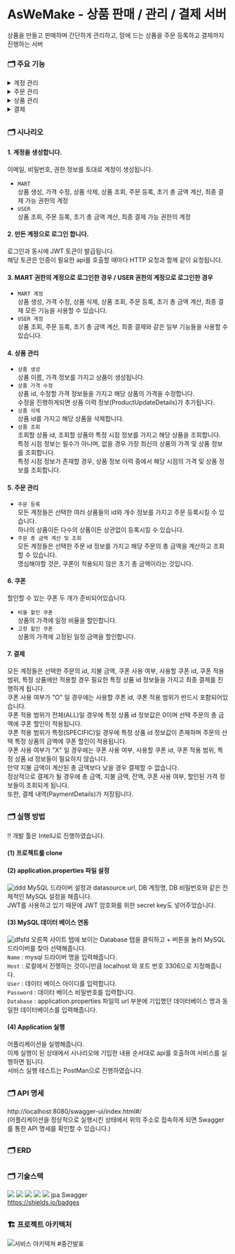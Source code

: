 # AsWeMake - 상품 판매 / 관리 / 결제 서버

상품을 만들고 판매하며 간단하게 관리하고, 맘에 드는 상품을 주문 등록하고 결제까지 진행하는 서버
  
### 🗂️ 주요 기능
<details>
<summary>계정 관리</summary>

  #### 계정 생성
  -  
  #### 계정 로그인
  - 

</details>
<details>
<summary>주문 관리</summary>

  #### 주문 등록
  -  
  #### 초기 총 금액 계산 및 조회
  - 

</details>
<details>
<summary>상품 관리</summary>

  #### 상품 생성
  -  
  #### 상품 가격 수정
  - 
  #### 상품 삭제
  - 
  #### 상품 조회
  - 

</details>
<details>
<summary>결제</summary>

  #### 최종 결제
  -  

</details>

##

### 🗂️ 시나리오
#### 1. 계정을 생성합니다.
   이메일, 비밀번호, 권한 정보를 토대로 계정이 생성됩니다.  
   - `MART`  
   상품 생성, 가격 수정, 상품 삭제, 상품 조회, 주문 등록, 초기 총 금액 계산, 최종 결제 가능 권한의 계정  
   - `USER`  
   상품 조회, 주문 등록, 초기 총 금액 계산, 최종 결제 가능 권한의 계정

#### 2. 만든 계정으로 로그인 합니다.
   로그인과 동시에 JWT 토큰이 발급됩니다.  
   해당 토큰은 인증이 필요한 api를 호출할 때마다 HTTP 요청과 함께 같이 요청됩니다.

#### 3. MART 권한의 계정으로 로그인한 경우 / USER 권한의 계정으로 로그인한 경우
  - `MART 계정`  
  상품 생성, 가격 수정, 상품 삭제, 상품 조회, 주문 등록, 초기 총 금액 계산, 최종 결제 모든 기능을 사용할 수 있습니다.  
  - `USER 계정`  
  상품 조회, 주문 등록, 초기 총 금액 계산, 최종 결제와 같은 일부 기능들을 사용할 수 있습니다.
  
#### 4. 상품 관리
  - `상품 생성`  
  상품 이름, 가격 정보를 가지고 상품이 생성됩니다.  
  - `상품 가격 수정`  
  상품 id, 수정할 가격 정보들을 가지고 해당 상품의 가격을 수정합니다.  
  수정을 진행하게되면 상품 이력 정보(ProductUpdateDetails)가 추가됩니다.  
  - `상품 삭제`  
  상품 id를 가지고 해당 상품을 삭제합니다.  
  - `상품 조회`  
  조회할 상품 id, 조회할 상품의 특정 시점 정보를 가지고 해당 상품을 조회합니다.  
  특정 시점 정보는 필수가 아니며, 없을 경우 가장 최신의 상품의 가격 및 상품 정보를 조회합니다.  
  특정 시점 정보가 존재할 경우, 상품 정보 이력 중에서 해당 시점의 가격 및 상품 정보를 조회합니다.  

#### 5. 주문 관리 
  - `주문 등록`  
  모든 계정들은 선택한 여러 상품들의 id와 개수 정보를 가지고 주문 등록시킬 수 있습니다.  
  하나의 상품이든 다수의 상품이든 상관없이 등록시킬 수 있습니다.  
  - `주문 총 금액 계산 및 조회`  
  모든 계정들은 선택한 주문 id 정보를 가지고 해당 주문의 총 금액을 계산하고 조회할 수 있습니다.  
  명심해야할 것은, 쿠폰이 적용되지 않은 초기 총 금액이라는 것입니다.  

#### 6. 쿠폰
  할인할 수 있는 쿠폰 두 개가 준비되어있습니다.  
  - `비율 할인 쿠폰`  
  상품의 가격에 일정 비율을 할인합니다.  
  - `고정 할인 쿠폰`  
  상품의 가격에 고정된 일정 금액을 할인합니다.  
  
#### 7. 결제
  모든 계정들은 선택한 주문의 id, 지불 금액, 쿠폰 사용 여부, 사용할 쿠폰 id, 쿠폰 적용 범위, 특정 상품에만 적용할 경우 필요한 특정 상품 id 정보들을 가지고 최종 결제를 진행하게 됩니다.  
    쿠폰 사용 여부가 "O" 일 경우에는 사용할 쿠폰 id, 쿠폰 적용 범위가 반드시 포함되어있습니다.  
  쿠폰 적용 범위가 전체(ALL)일 경우에 특정 상품 id 정보값은 0이며 선택 주문의 총 금액에 쿠폰 할인이 적용됩니다.  
  쿠폰 적용 범위가 특정(SPECIFIC)일 경우에 특정 상품 id 정보값이 존재하며 주문의 선택 특정 상품의 금액에 쿠폰 할인이 적용됩니다.  
  쿠폰 사용 여부가 "X" 일 경우에는 쿠폰 사용 여부, 사용할 쿠폰 id, 쿠폰 적용 범위, 특정 상품 id 정보들이 필요하지 않습니다.  
  만약 지불 금액이 계산된 총 금액보다 낮을 경우 결제할 수 없습니다.  
  정상적으로 결제가 될 경우에 총 금액, 지불 금액, 잔액, 쿠폰 사용 여부, 할인된 가격 정보들이 조회되게 됩니다.  
  또한, 결제 내역(PaymentDetails)가 저장됩니다.

##

### 🗂️ 실행 방법
!! 개발 툴은 IntellJ로 진행하였습니다.
#### (1) 프로젝트를 clone
#### (2) application.properties 파일 설정  
![ddd](https://github.com/JayEsEichi/AsWeMake/assets/96898059/1efe2b61-e6b3-42f1-abe0-895606de1290)
MySQL 드라이버 설정과 datasource.url, DB 계정명, DB 비밀번호와 같은 전체적인 MySQL 설정을 해줍니다.  
JWT를 사용하고 있기 때문에 JWT 암호화를 위한 secret key도 넣어주었습니다.
#### (3) MySQL 데이터 베이스 연동  
![dfsfd](https://github.com/JayEsEichi/AsWeMake/assets/96898059/802b5727-c3e7-4a5d-962d-726b258dcb22)
오른쪽 사이트 탭에 보이는 Database 탭을 클릭하고 + 버튼을 눌러 MySQL 드라이버를 찾아 선택해줍니다.  
`Name` : mysql 드라이버 명을 입력해줍니다.  
`Host` : 로컬에서 진행하는 것이니만큼 localhost 와 포트 번호 3306으로 지정해줍니다.  
`User` : 데이터 베이스 아이디를 입력합니다.  
`Password` : 데이터 베이스 비밀번호를 입력합니다.  
`Database` : application.properties 파일의 url 부분에 기입했던 데이터베이스 명과 동일한 데이터베이스를 입력해줍니다.  
#### (4) Application 실행
어플리케이션을 실행해줍니다.  
이제 실행이 된 상태에서 시나리오에 기입한 내용 순서대로 api를 호출하여 서비스를 실행하면 됩니다.  
서비스 실행 테스트는 PostMan으로 진행하였습니다.

##

### 🗂️ API 명세
http://localhost:8080/swagger-ui/index.html#/  
(어플리케이션을 정상적으로 실행시킨 상태에서 위의 주소로 접속하게 되면 Swagger를 통한 API 명세를 확인할 수 있습니다.)

##

### 🗂️ ERD

##

### 🗂️ 기술스택
<img src="https://img.shields.io/badge/Spring-6DB33F?style=for-the-badge&logo=Spring&logoColor=white"/> <img src="https://img.shields.io/badge/Spring Boot-6DB33F?style=for-the-badge&logo=Spring Boot&logoColor=white"/> <img src="https://img.shields.io/badge/Spring Security-6DB33F?style=for-the-badge&logo=Spring Security&logoColor=white"/> <img src="https://img.shields.io/badge/JWT Token-333333?style=for-the-badge&logo=JWT Token&logoColor=white"/> <img src="https://img.shields.io/badge/MySQL-4479A1?style=for-the-badge&logo=MySQL&logoColor=white"/> jpa Swagger  
https://shields.io/badges

##

### 🏗️ 프로젝트 아키텍처
![서비스 아키텍쳐 #중간발표](https://user-images.githubusercontent.com/112993031/204065939-8d25f487-30cb-43d0-ab3a-1a663ccf8335.png)
